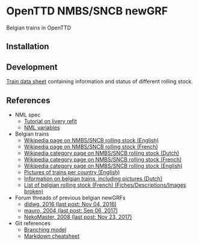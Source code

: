 # OpenTTD NMBS/SNCB newGRF
Belgian trains in OpenTTD

## Installation

## Development

[Train data sheet](https://docs.google.com/spreadsheets/d/e/2PACX-1vQMhMMy6yYnAV73iaPAPeax_UtMphOBfl4sEQ4XIX77R-CB9JebozNxeezZ5jc4YbdRhjpgAghRky4D/pubhtml) containing information and status of different rolling stock.

## References
- NML spec
  - [Tutorial on livery refit](https://www.tt-wiki.net/wiki/NMLTutorial/Train_four_part_refit)
  - [NML variables](https://newgrf-specs.tt-wiki.net/wiki/NML:General#General_variables)
- Belgian trains
  - [Wikipedia page on NMBS/SNCB rolling stock  (English)](https://en.wikipedia.org/wiki/List_of_SNCB/NMBS_classes)
  - [Wikipedia page on NMBS/SNCB rolling stock  (French)](https://fr.wikipedia.org/wiki/Mat%C3%A9riel_roulant_de_la_SNCB)
  - [Wikipedia category page on NMBS/SNCB rolling stock  (Dutch)](https://nl.wikipedia.org/wiki/Categorie:Belgisch_spoorwegmaterieel)
  - [Wikipedia category page on NMBS/SNCB rolling stock  (French)](https://fr.wikipedia.org/wiki/Cat%C3%A9gorie:Mat%C3%A9riel_roulant_des_chemins_de_fer_belges)
  - [Wikipedia category page on NMBS/SNCB rolling stock  (English)](https://en.wikipedia.org/wiki/Category:Rolling_stock_of_Belgium)
  - [Pictures of trains per country (English)](http://www.railfaneurope.net/pix_frameset.html)
  - [Information on belgian trains, including pictures (Dutch)](http://www.railpassion.org/home.php)
  - [List of belgian rolling stock (French) (Fiches/Descriptions/Images broken)](http://www.belrail.be/F/site/index.html)
- Forum threads of previous belgian newGRFs
  - [dldwg, 2016 (last post:  Nov 04, 2016)](https://www.tt-forums.net/viewtopic.php?f=26&t=75282)
  - [mauro, 2004 (last post:  Sep 06, 2017)](https://www.tt-forums.net/viewtopic.php?f=26&t=6237)
  - [NekoMaster, 2008 (last post: Nov 23, 2017)](https://www.tt-forums.net/viewtopic.php?f=26&t=76964)
- Git references
  - [Branching model](http://nvie.com/posts/a-successful-git-branching-model/)
  - [Markdown cheatsheet](https://github.com/adam-p/markdown-here/wiki/Markdown-Cheatsheet)
